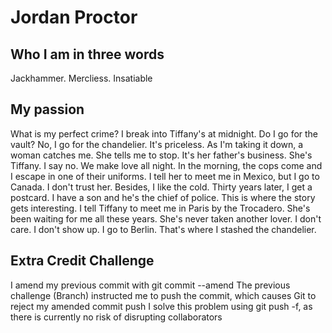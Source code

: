 
# Jordan Proctor

## Who I am in three words
Jackhammer. Mercliess. Insatiable

## My passion
What is my perfect crime? I break into Tiffany's at midnight. Do I go for the vault? No, I go for the chandelier. It's priceless. As I'm taking it down, a woman catches me. She tells me to stop. It's her father's business. She's Tiffany. I say no. We make love all night. In the morning, the cops come and I escape in one of their uniforms. I tell her to meet me in Mexico, but I go to Canada. I don't trust her. Besides, I like the cold. Thirty years later, I get a postcard. I have a son and he's the chief of police. This is where the story gets interesting. I tell Tiffany to meet me in Paris by the Trocadero. She's been waiting for me all these years. She's never taken another lover. I don't care. I don't show up. I go to Berlin. That's where I stashed the chandelier.

## Extra Credit Challenge

I amend my previous commit with git commit --amend
The previous challenge (Branch) instructed me to push the commit, which causes Git to reject my amended commit push
I solve this problem using git push -f, as there is currently no risk of disrupting collaborators
